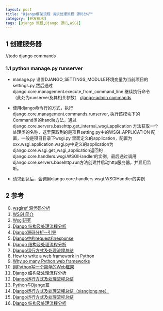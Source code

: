 ```yaml
---
layout: post
title: "Django框架流程 请求处理流程 源码分析"
category: [开发技术]
tags: [Django 流程,Django 源码,WSGI]
---
```


## 1 创建服务器
//todo django commands

### 1.1 python manage.py runserver
+ manage.py 设置DJANGO_SETTINGS_MODULE环境变量为当前项目的settings.py,然后通过django.core.management.execute_from_command_line 继续执行命令（此处为runserver及其相关参数）
[django-admin commands](http://django.readthedocs.org/en/latest/howto/custom-management-commands.html)
+ 使用django命令行的方式，执行django.core.management.commands.runserver, 执行该模块下的Command类的handle方法，通过django.core.servers.basehttp.get_internal_wsgi_application 方法获取一个处理类的名称，这里获取到的是项目setting.py中的WSGI_APPLICATION 配置，一般是项目目录下wsgi.py 里面定义的application，配置为xxx.wsgi.application.wsgi.py中定义的application为django.core.wsgi.get_wsgi_application返回的django.core.handlers.wsgi.WSGIHandler的实例。最后通过调用django.core.servers.basehttp.run方法创建并启动http服务器，并启用监听。

+ 请求到达后，会调用django.core.handlers.wsgi.WSGIHandler的实例


## 2 参考
0. [wsgiref 源代码分析][14]
1. [WSGI 简介][15]
2. [Wsgi研究][16]
0. [Django 结构及处理流程分析][0]
1. [Django源码分析--引导][1]
2. [Django中的request和response][2]
3. [Django 结构及处理流程分析][3]
5. [Django运行方式及处理流程总结][4]
6. [How to write a web framework in Python][5]
7. [Why so many Python web frameworks][6]
8. [用Python写一个简单的Web框架][7]
9. [Django 结构及处理流程分析][8]
10. [Django运行方式及处理流程总结][9]
11. [Python与Django篇][10]
12. [Django运行方式及处理流程总结（xianglong.me）][11]
13. [Django运行方式及处理流程总结][12]
14. [Django 结构及处理流程分析][13]


[0]: http://jianlee.ylinux.org/Computer/Python/django-arch.html "Django 结构及处理流程分析"
[1]: http://www.cnblogs.com/chenzehe/archive/2011/04/30/1947628.html "Django源码分析--引导"
[2]: http://my.oschina.net/shniu/blog/205634 "Django中的request和response"
[3]: http://my.oschina.net/leejun2005/blog/75227 "Django 结构及处理流程分析"
[4]: http://xianglong.me/article/django-request-work-flow/ "Django运行方式及处理流程总结"
[5]: http://anandology.com/blog/how-to-write-a-web-framework-in-python/ "How to write a web framework in Python"
[6]: http://bitworking.org/news/Why_so_many_Python_web_frameworks "Why so many Python web frameworks"
[7]: http://www.tuicool.com/articles/aYBRBz "用Python写一个简单的Web框架"
[8]: http://my.oschina.net/tenking/blog/29439 "Django 结构及处理流程分析"
[9]: http://www.tuicool.com/articles/BjInM3B "Django运行方式及处理流程总结"
[10]: http://www.nowamagic.net/academy/part/13/286 "Python与Django篇"
[11]: http://segmentfault.com/a/1190000002399134 "Django运行方式及处理流程总结（xianglong.me）"
[12]: http://www.kuqin.com/shuoit/20141109/343106.html "Django运行方式及处理流程总结"
[13]: http://blog.csdn.net/aixiaohei/article/details/6585980 "Django 结构及处理流程分析"
[14]: http://blog.csdn.net/on_1y/article/details/18818081 "wsgiref 源代码分析"
[15]: http://blog.csdn.net/on_1y/article/details/18803563 "WSGI 简介"
[16]: http://blog.kenshinx.me/blog/wsgi-research/ "Wsgi研究"